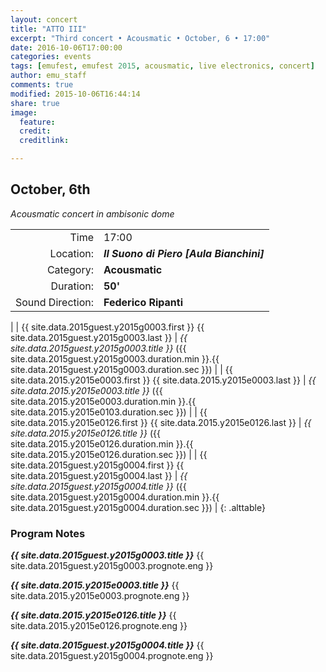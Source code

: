 ```yaml
---
layout: concert
title: "ATTO III"
excerpt: "Third concert • Acousmatic • October, 6 • 17:00"
date: 2016-10-06T17:00:00
categories: events
tags: [emufest, emufest 2015, acousmatic, live electronics, concert]
author: emu_staff
comments: true
modified: 2015-10-06T16:44:14
share: true
image:
  feature:
  credit:
  creditlink:

---
```


## October, 6th

*Acousmatic concert in ambisonic dome*


|  |  |
|------------:|:------------|
| Time | 17:00 |
| Location: | ***Il Suono di Piero [Aula Bianchini]*** |
| Category: | **Acousmatic** |
| Duration: | **50'** |
| Sound Direction: | **Federico Ripanti** |
|
| {{ site.data.2015guest.y2015g0003.first }} {{ site.data.2015guest.y2015g0003.last }} | *{{ site.data.2015guest.y2015g0003.title }}* ({{ site.data.2015guest.y2015g0003.duration.min }}.{{ site.data.2015guest.y2015g0003.duration.sec }}) |
| {{ site.data.2015.y2015e0003.first }} {{ site.data.2015.y2015e0003.last }} | *{{ site.data.2015.y2015e0003.title }}* ({{ site.data.2015.y2015e0003.duration.min }}.{{ site.data.2015.y2015e0103.duration.sec }}) |
| {{ site.data.2015.y2015e0126.first }} {{ site.data.2015.y2015e0126.last }} | *{{ site.data.2015.y2015e0126.title }}* ({{ site.data.2015.y2015e0126.duration.min }}.{{ site.data.2015.y2015e0126.duration.sec }}) |
| {{ site.data.2015guest.y2015g0004.first }} {{ site.data.2015guest.y2015g0004.last }} | *{{ site.data.2015guest.y2015g0004.title }}* ({{ site.data.2015guest.y2015g0004.duration.min }}.{{ site.data.2015guest.y2015g0004.duration.sec }}) |
{: .alttable}

### Program Notes

***{{ site.data.2015guest.y2015g0003.title }}*** {{ site.data.2015guest.y2015g0003.prognote.eng }}

***{{ site.data.2015.y2015e0003.title }}*** {{ site.data.2015.y2015e0003.prognote.eng }}

***{{ site.data.2015.y2015e0126.title }}*** {{ site.data.2015.y2015e0126.prognote.eng }}

***{{ site.data.2015guest.y2015g0004.title }}*** {{ site.data.2015guest.y2015g0004.prognote.eng }}
